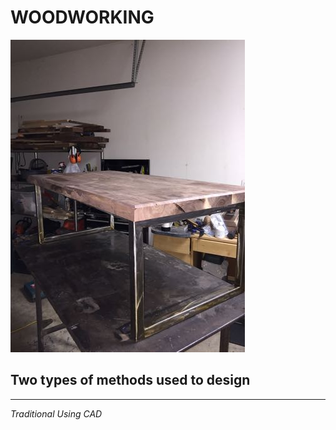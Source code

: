   
# **WOODWORKING**  
![table](table.jpg)
  
## Two types of methods used to design  

---

*Traditional*  *Using CAD*

